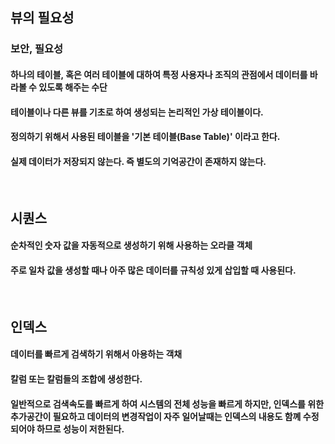 ## 뷰의 필요성

### 보안, 필요성

#### 하나의 테이블, 혹은 여러 테이블에 대하여 특정 사용자나 조직의 관점에서 데이터를 바라볼 수 있도록 해주는 수단
#### 테이블이나 다른 뷰를 기초로 하여 생성되는 논리적인 가상 테이블이다.
#### 정의하기 위해서 사용된 테이블을 '기본 테이블(Base Table)' 이라고 한다.
#### 실제 데이터가 저장되지 않는다. 즉 별도의 기억공간이 존재하지 않는다. 

<br/>

## 시퀀스

#### 순차적인 숫자 값을 자동적으로 생성하기 위해  사용하는 오라클 객체
#### 주로 일차 값을 생성할 때나 아주 많은 데이터를 규칙성 있게 삽입할 때 사용된다.

<br/>

## 인덱스

#### 데이터를 빠르게 검색하기 위해서 아용하는 객채
#### 칼럼 또는 칼럼들의  조합에 생성한다.
#### 일반적으로 검색속도를 빠르게 하여 시스템의 전체 성능을 빠르게 하지만, 인덱스를 위한 추가공간이 필요하고 데이터의 변경작업이 자주 일어날때는 인덱스의 내용도 함꼐 수정되어야 하므로 성능이 저한된다.

<br/>
